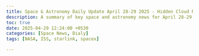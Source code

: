 ```yaml
---
title: Space & Astronomy Daily Update April 28-29 2025 - Hidden Cloud Near Earth and Launch Flurry
description: A summary of key space and astronomy news for April 28-29 2025 including the Eos molecular cloud discovery SpaceX and Kuiper launches ISS updates and telescope findings.
toc: true
date: 2025-04-29 12:24:00 +0530
categories: [Space News, Dialy]
tags: [NASA, ISS, starlink, spacex]

---
```

